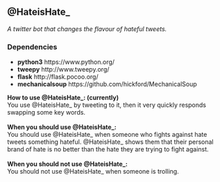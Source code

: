 <h2> @HateisHate_ </h2>
<i>A twitter bot that changes the flavour of hateful tweets.</i>
<h3>Dependencies</h3>
<ul>
	<li><b>python3</b> https://www.python.org/</li>
	<li><b>tweepy</b> http://www.tweepy.org/</li>
	<li><b>flask</b> http://flask.pocoo.org/</li>
	<li><b>mechanicalsoup</b> https://github.com/hickford/MechanicalSoup</li>
</ul>
<b>How to use @HateisHate_: (currently)</b><br />
You use @HateisHate_ by tweeting to it, then it very quickly responds swapping some key words.<br />
<br />
<b>When you should use @HateisHate_:</b>
<br />
You should use @HateisHate_ when someone who fights against hate tweets something hateful. @HateisHate_ shows them that their personal brand of hate is no better than the hate they are trying to fight against.
<br />
<br />
<b>When you should not use @HateisHate_:</b>
<br />
You should not use @HateisHate_ when someone is trolling.